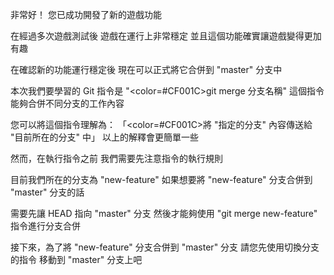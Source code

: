 非常好！
您已成功開發了新的遊戲功能

在經過多次遊戲測試後
遊戲在運行上非常穩定
並且這個功能確實讓遊戲變得更加有趣

在確認新的功能運行穩定後
現在可以正式將它合併到 "master" 分支中

本次我們要學習的 Git 指令是
"<color=#CF001C>git merge 分支名稱</color>"
這個指令能夠合併不同分支的工作內容

您可以將這個指令理解為：
「<color=#CF001C>將 "指定的分支" 內容傳送給 "目前所在的分支" 中</color>」
以上的解釋會更簡單一些

然而，在執行指令之前
我們需要先注意指令的執行規則

目前我們所在的分支為 "new-feature"
如果想要將 "new-feature" 分支合併到 "master" 分支的話

需要先讓 HEAD 指向 "master" 分支
然後才能夠使用 "git merge new-feature" 指令進行分支合併

接下來，為了將 "new-feature" 分支合併到 "master" 分支
請您先使用切換分支的指令
移動到 "master" 分支上吧
